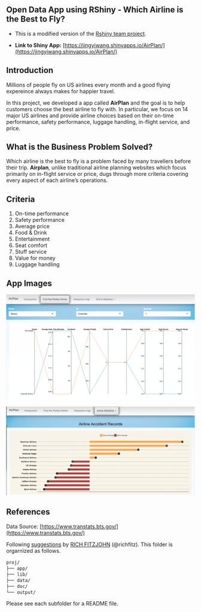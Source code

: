 ## Open Data App using RShiny - Which Airline is the Best to Fly?

+ This is a modified version of the [Rshiny team project](https://github.com/TZstatsADS/Spring2018-Project2-Group5).


+ **Link to Shiny App:**  [https://jingyiwang.shinyapps.io/AirPlan/](https://jingyiwang.shinyapps.io/AirPlan/)


## Introduction

Millions of people fly on US airlines every month and a good flying expereince always makes for happier travel.

In this project, we developed a app called **AirPlan** and the goal is to help customers choose the best airline to fly with. In particular, we focus on 14 major US airlines and provide airline choices based on their on-time performance, safety performance, luggage handling, in-flight service, and price.



## What is the Business Problem Solved?
Which airline is the best to fly is a problem faced by many travellers before their trip. **Airplan**, unlike traditional airline planning websites which focus primarily on in-flight service or price, dugs through more criteria covering every aspect of each airline’s operations.

## Criteria
1. On-time performance
2. Safety performance
3. Average price
4. Food & Drink
5. Entertainment
6. Seat comfort
7. Stuff service
8. Value for money
9. Luggage handling




## App Images
![screenshot](lib/selection.png)


![screenshot](lib/safety.png)


## References
Data Source: [https://www.transtats.bts.gov/](https://www.transtats.bts.gov/)

Following [suggestions](http://nicercode.github.io/blog/2013-04-05-projects/) by [RICH FITZJOHN](http://nicercode.github.io/about/#Team) (@richfitz). This folder is orgarnized as follows.

```
proj/
├── app/
├── lib/
├── data/
├── doc/
└── output/
```

Please see each subfolder for a README file.

